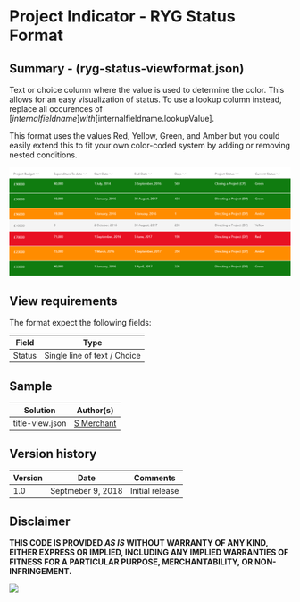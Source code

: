 # Project Indicator - RYG Status Format

## Summary - (ryg-status-viewformat.json)
Text or choice column where the value is used to determine the color. This allows for an easy visualization of status. To use a lookup column instead, replace all occurences of [$internalfieldname] with  [$internalfieldname.lookupValue].

This format uses the values Red, Yellow, Green, and Amber but you could easily extend this to fit your own color-coded system by adding or removing nested conditions.

![Color status field](./ryg-status.png)

## View requirements
The format expect the following fields:

Field |Type
--------|---------
Status | Single line of text / Choice

## Sample

Solution|Author(s)
--------|---------
title-view.json | [S Merchant](https://twitter.com/sohailmerchant)

## Version history

Version|Date|Comments
-------|----|--------
1.0|Septmeber 9, 2018|Initial release

## Disclaimer
**THIS CODE IS PROVIDED *AS IS* WITHOUT WARRANTY OF ANY KIND, EITHER EXPRESS OR IMPLIED, INCLUDING ANY IMPLIED WARRANTIES OF FITNESS FOR A PARTICULAR PURPOSE, MERCHANTABILITY, OR NON-INFRINGEMENT.**

<img src="https://telemetry.sharepointpnp.com/sp-dev-list-formatting/view-samples/generic-ryg-status-format" />